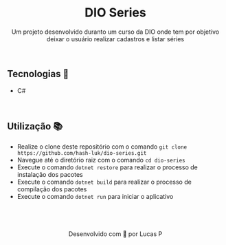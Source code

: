 <h1 align="center"> DIO Series </h1>
<p align="center">Um projeto desenvolvido duranto um curso da DIO onde tem por objetivo deixar o usuário realizar cadastros e listar séries</p>

<br />

## Tecnologias 🔧

- C#

<br />

## Utilização 📚

- Realize o clone deste repositório com o comando ```git clone https://github.com/hash-luk/dio-series.git```
- Navegue até o diretório raiz com o comando ```cd dio-series```
- Execute o comando ```dotnet restore``` para realizar o processo de instalação dos pacotes
- Execute o comando ```dotnet build``` para realizar o processo de compilação dos pacotes
- Execute o comando ```dotnet run``` para iniciar o aplicativo

<br />

#

<p align="center">Desenvolvido com 💜 por Lucas P</p>